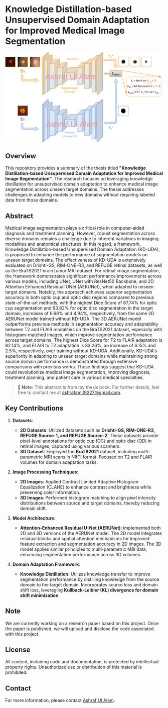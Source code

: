 # Knowledge Distillation-based Unsupervised Domain Adaptation for Improved Medical Image Segmentation

![Thesis Image](framework.png)

## Overview

This repository provides a summary of the thesis titled **"Knowledge Distillation-based Unsupervised Domain Adaptation for Improved Medical Image Segmentation"**. The research focuses on leveraging knowledge distillation for unsupervised domain adaptation to enhance medical image segmentation across unseen target domains. The thesis addresses challenges in adapting models to new domains without requiring labeled data from those domains.

## Abstract

Medical image segmentation plays a critical role in computer-aided diagnosis and treatment planning. However, robust segmentation across diverse domains remains a challenge due to inherent variations in imaging modalities and anatomical structures. In this regard, a framework, Knowledge Distillation-based Unsupervised Domain Adaptation (KD-UDA), is proposed to enhance the performance of segmentation models on unseen target domains. The effectiveness of KD-UDA is extensively evaluated on Drishti-GS, RIM-ONE-R3, and REFUGE retinal datasets, as well as the BraTS2021 brain tumor MRI dataset. For retinal image segmentation, the framework demonstrates significant performance improvements across various models, including UNet, UNet with ResNet50 Backbone, and 2D Attention Enhanced Residual UNet (AERUNet), when adapted to unseen target domains. Notably, the approach achieves superior segmentation accuracy in both optic cup and optic disc regions compared to previous state-of-the-art methods, with the highest Dice Score of 87.74% for optic cup segmentation and 93.82% for optic disc segmentation in the target domain, increases of 6.68% and 4.94%, respectively, from the same 2D AERUNet model trained without KD-UDA. The 3D AERUNet model outperforms previous methods in segmentation accuracy and adaptability between T2 and FLAIR modalities on the BraTS2021 dataset, especially with histogram-matched images, which improve segmentation performance across target domains. The highest Dice Score for T2 to FLAIR adaptation is 82.14%, and FLAIR to T2 adaptation is 83.26%, an increase of 6.15% and 2.5%, respectively, over training without KD-UDA. Additionally, KD-UDA's superiority in adapting to unseen target domains while maintaining strong source domain performance is demonstrated through extensive comparisons with previous works. These findings suggest that KD-UDA could revolutionize medical image segmentation, improving diagnosis, treatment planning, and patient care in various medical specialties.

> **📝 Note:** This abstract is from my thesis book. For further details, feel free to contact me at ashrafamit9227@gmail.com.

## Key Contributions

1. **Datasets**:
   - **2D Datasets**: Utilized datasets such as **Drishti-GS, RIM-ONE-R3, REFUGE Source-1, and REFUGE Source-2**. These datasets provide pixel-level annotations for optic cup (OC) and optic disc (OD) in retinal images, captured using various scanners.
   - **3D Dataset**: Employed the **BraTS2021** dataset, including multi-parametric MRI scans in NIfTI format. Focused on T2 and FLAIR volumes for domain adaptation tasks.

2. **Image Processing Techniques**:
   - **2D Images**: Applied Contrast Limited Adaptive Histogram Equalization (CLAHE) to enhance contrast and brightness while preserving color information.
   - **3D Images**: Performed histogram matching to align pixel intensity distributions between source and target domains, thereby reducing domain shift.

3. **Model Architecture**:
   - **Attention-Enhanced Residual U-Net (AERUNet)**: Implemented both 2D and 3D versions of the AERUNet model. The 2D model integrates residual blocks and spatial attention mechanisms for improved feature extraction and segmentation accuracy in 2D images. The 3D model applies similar principles to multi-parametric MRI data, enhancing segmentation performance across 3D volumes.

4. **Domain Adaptation Framework**:
   - **Knowledge Distillation**: Utilizes knowledge transfer to improve segmentation performance by distilling knowledge from the source domain to the target domain. Incorporates source loss and domain shift loss, leveraging **Kullback-Leibler (KL) divergence for domain shift minimization**.
<!--
## Implementation Details

- **2D Image Processing**: Images and masks resized to (256, 256, 3) and (256, 256) respectively. CLAHE applied to Y channel of YCrCb color space for contrast enhancement.
- **3D Image Processing**: Cropped images from (240, 240, 155) to (140, 170, 155) to reduce background pixels. Histogram matching used to align pixel intensities.
-->
## Note

We are currently working on a research paper based on this project. Once the paper is published, we will upload and disclose the code associated with this project. 


## License

All content, including code and documentation, is protected by intellectual property rights. Unauthorized use or distribution of this material is prohibited.

## Contact

For more information, please contact [Ashraf Ul Alam](mailto:your.email@example.com).
